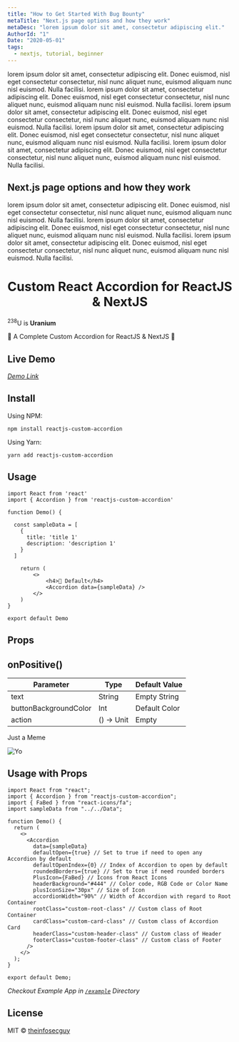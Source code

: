 ```yaml
---
title: "How to Get Started With Bug Bounty"
metaTitle: "Next.js page options and how they work"
metaDesc: "lorem ipsum dolor sit amet, consectetur adipiscing elit."
AuthorId: "1"
Date: "2020-05-01"
tags:
  - nextjs, tutorial, beginner
---
```


lorem ipsum dolor sit amet, consectetur adipiscing elit. Donec euismod, nisl eget consectetur consectetur, nisl nunc aliquet nunc, euismod aliquam nunc nisl euismod. Nulla facilisi. lorem ipsum dolor sit amet, consectetur adipiscing elit. Donec euismod, nisl eget consectetur consectetur, nisl nunc aliquet nunc, euismod aliquam nunc nisl euismod. Nulla facilisi. lorem ipsum dolor sit amet, consectetur adipiscing elit. Donec euismod, nisl eget consectetur consectetur, nisl nunc aliquet nunc, euismod aliquam nunc nisl euismod. Nulla facilisi. lorem ipsum dolor sit amet, consectetur adipiscing elit. Donec euismod, nisl eget consectetur consectetur, nisl nunc aliquet nunc, euismod aliquam nunc nisl euismod. Nulla facilisi. lorem ipsum dolor sit amet, consectetur adipiscing elit. Donec euismod, nisl eget consectetur consectetur, nisl nunc aliquet nunc, euismod aliquam nunc nisl euismod. Nulla facilisi.

## Next.js page options and how they work

lorem ipsum dolor sit amet, consectetur adipiscing elit. Donec euismod, nisl eget consectetur consectetur, nisl nunc aliquet nunc, euismod aliquam nunc nisl euismod. Nulla facilisi. lorem ipsum dolor sit amet, consectetur adipiscing elit. Donec euismod, nisl eget consectetur consectetur, nisl nunc aliquet nunc, euismod aliquam nunc nisl euismod. Nulla facilisi. lorem ipsum dolor sit amet, consectetur adipiscing elit. Donec euismod, nisl eget consectetur consectetur, nisl nunc aliquet nunc, euismod aliquam nunc nisl euismod. Nulla facilisi.

# <center> Custom React Accordion for ReactJS & NextJS </center>

<sup>238</sup>U is <b>Uranium</b>

🚀 A Complete Custom Accordion for ReactJS &amp; NextJS 🚀

## Live Demo

_[Demo Link](https://theinfosecguy.github.io/reactjs-custom-accordion/)_

## Install

Using NPM:

```
npm install reactjs-custom-accordion
```

Using Yarn:

```
yarn add reactjs-custom-accordion
```

## Usage

```
import React from 'react'
import { Accordion } from 'reactjs-custom-accordion'

function Demo() {

  const sampleData = [
    {
      title: 'title 1'
      description: 'description 1'
    }
  ]

    return (
        <>
            <h4>🚀 Default</h4>
            <Accordion data={sampleData} />
        </>
    )
}

export default Demo
```

## Props

## onPositive()

| Parameter             | Type       | Default Value |
| --------------------- | ---------- | ------------- |
| text                  | String     | Empty String  |
| buttonBackgroundColor | Int        | Default Color |
| action                | () -> Unit | Empty         |


Just a Meme

![Yo](https://images.unsplash.com/photo-1651627314734-46bdc9212ddc?ixlib=rb-1.2.1&ixid=MnwxMjA3fDB8MHxwaG90by1wYWdlfHx8fGVufDB8fHx8&auto=format&fit=crop&w=387&q=80)


## Usage with Props

```
import React from "react";
import { Accordion } from "reactjs-custom-accordion";
import { FaBed } from "react-icons/fa";
import sampleData from "../../Data";

function Demo() {
  return (
    <>
      <Accordion
        data={sampleData}
        defaultOpen={true} // Set to true if need to open any Accordion by default
        defaultOpenIndex={0} // Index of Accordion to open by default
        roundedBorders={true} // Set to true if need rounded borders
        PlusIcon={FaBed} // Icons from React Icons
        headerBackground="#444" // Color code, RGB Code or Color Name
        plusIconSize="30px" // Size of Icon
        accordionWidth="90%" // Width of Accordion with regard to Root Container
        rootClass="custom-root-class" // Custom class of Root Container
        cardClass="custom-card-class" // Custom class of Accordion Card
        headerClass="custom-header-class" // Custom class of Header
        footerClass="custom-footer-class" // Custom class of Footer
      />
    </>
  );
}

export default Demo;
```

_Checkout Example App in [`/example`](https://github.com/theinfosecguy/reactjs-custom-accordion/tree/main/example) Directory_

## License

MIT © [theinfosecguy](https://github.com/theinfosecguy)
